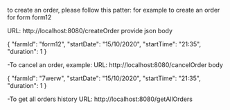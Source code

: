 to create an order, please follow this patter:
for example to create an order for form form12

URL: http://localhost:8080/createOrder
provide json body

{
  "farmId": "form12",
        "startDate": "15/10/2020",
        "startTime": "21:35",
        "duration": 1
}


-To cancel an order, example:
URL: http://localhost:8080/cancelOrder
body


{
  "farmId": "7werw",
        "startDate": "15/10/2020",
        "startTime": "21:35",
        "duration": 1
}

-To get all orders history
URL: http://localhost:8080/getAllOrders

